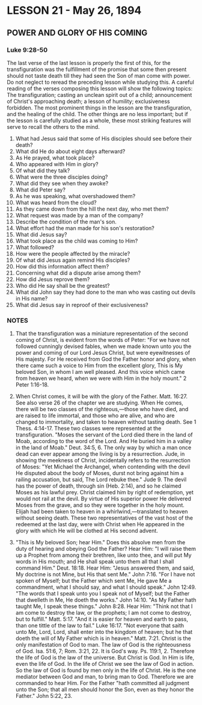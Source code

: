 # LESSON 21 - May 26, 1894

## POWER AND GLORY OF HIS COMING
### Luke 9:28-50

The last verse of the last lesson is properly the first of this, for the transfiguration was the fulfillment of the promise that some then present should not taste death till they had seen the Son of man come with power. Do not neglect to reread the preceding lesson while studying this. A careful reading of the verses composing this lesson will show the following topics: The transfiguration; casting an unclean spirit out of a child; announcement of Christ's approaching death; a lesson of humility; exclusiveness forbidden. The most prominent things in the lesson are the transfiguration, and the healing of the child. The other things are no less important; but if the lesson is carefully studied as a whole, these most striking features will serve to recall the others to the mind.

1. What had Jesus said that some of His disciples should see before their death?
2. What did He do about eight days afterward?
3. As He prayed, what took place?
4. Who appeared with Him in glory?
5. Of what did they talk?
6. What were the three disciples doing?
7. What did they see when they awoke?
8. What did Peter say?
9. As he was speaking, what overshadowed them?
10. What was heard from the cloud?
11. As they came down from the hill the next day, who met them?
12. What request was made by a man of the company?
13. Describe the condition of the man's son.
14. What effort had the man made for his son's restoration?
15. What did Jesus say?
16. What took place as the child was coming to Him?
17. What followed?
18. How were the people affected by the miracle?
19. Of what did Jesus again remind His disciples?
20. How did this information affect them?
21. Concerning what did a dispute arise among them?
22. How did Jesus reprove them?
23. Who did He say shall be the greatest?
24. What did John say they had done to the man who was casting out devils in His name?
25. What did Jesus say in reproof of their exclusiveness?

### NOTES

1. That the transfiguration was a miniature representation of the second coming of Christ, is evident from the words of Peter: "For we have not followed cunningly devised fables, when we made known unto you the power and coming of our Lord Jesus Christ, but were eyewitnesses of His majesty. For He received from God the Father honor and glory, when there came such a voice to Him from the excellent glory, This is My beloved Son, in whom I am well pleased. And this voice which came from heaven we heard, when we were with Him in the holy mount." 2 Peter 1:16-18.

2. When Christ comes, it will be with the glory of the Father. Matt. 16:27. See also verse 26 of the chapter we are studying. When He comes, there will be two classes of the righteous,—those who have died, and are raised to life immortal, and those who are alive, and who are changed to immortality, and taken to heaven without tasting death. See 1 Thess. 4:14-17. These two classes were represented at the transfiguration. "Moses the servant of the Lord died there in the land of Moab, according to the word of the Lord. And He buried him in a valley in the land of Moab." Deut. 34:5, 6. The only way by which a man once dead can ever appear among the living is by a resurrection. Jude, in showing the meekness of Christ, incidentally refers to the resurrection of Moses: "Yet Michael the Archangel, when contending with the devil He disputed about the body of Moses, durst not bring against him a railing accusation, but said, The Lord rebuke thee." Jude 9. The devil has the power of death, through sin (Heb. 2:14), and so he claimed Moses as his lawful prey. Christ claimed him by right of redemption, yet would not rail at the devil. By virtue of His superior power He delivered Moses from the grave, and so they were together in the holy mount. Elijah had been taken to heaven in a whirlwind,—translated to heaven without seeing death. These two representatives of the vast host of the redeemed at the last day, were with Christ when He appeared in the glory with which He will be clothed at His second advent.

3. "This is My beloved Son; hear Him." Does this absolve men from the duty of hearing and obeying God the Father? Hear Him: "I will raise them up a Prophet from among their brethren, like unto thee, and will put My words in His mouth; and He shall speak unto them all that I shall command Him." Deut. 18:18. Hear Him: "Jesus answered them, and said, My doctrine is not Mine, but His that sent Me." John 7:16. "For I have not spoken of Myself; but the Father which sent Me, He gave Me a commandment, what I should say, and what I should speak." John 12:49. "The words that I speak unto you I speak not of Myself; but the Father that dwelleth in Me, He doeth the works." John 14:10. "As My Father hath taught Me, I speak these things." John 8:28. Hear Him: "Think not that I am come to destroy the law, or the prophets; I am not come to destroy, but to fulfill." Matt. 5:17. "And it is easier for heaven and earth to pass, than one tittle of the law to fail." Luke 16:17. "Not everyone that saith unto Me, Lord, Lord, shall enter into the kingdom of heaven; but he that doeth the will of My Father which is in heaven." Matt. 7:21. Christ is the only manifestation of God to man. The law of God is the righteousness of God. Isa. 51:6, 7; Rom. 3:21, 22. It is God's way. Ps. 119:1, 2. Therefore the life of God is the law of the universe. But Christ is God. In Him is life, even the life of God. In the life of Christ we see the law of God in action. So the law of God is found by men only in the life of Christ. He is the one mediator between God and man, to bring man to God. Therefore we are commanded to hear Him. For the Father "hath committed all judgment unto the Son; that all men should honor the Son, even as they honor the Father." John 5:22, 23.